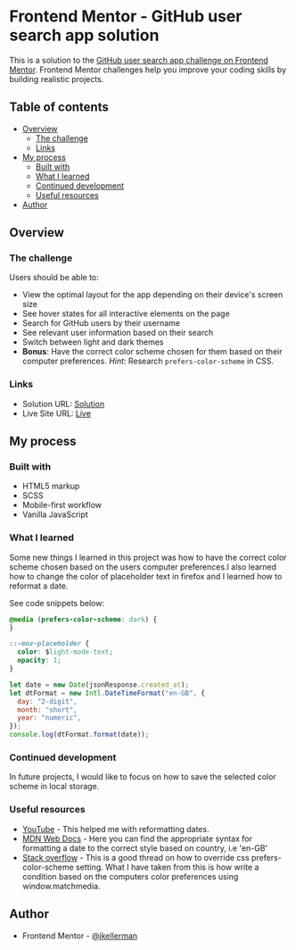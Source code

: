 # Frontend Mentor - GitHub user search app solution

This is a solution to the [GitHub user search app challenge on Frontend Mentor](https://www.frontendmentor.io/challenges/github-user-search-app-Q09YOgaH6). Frontend Mentor challenges help you improve your coding skills by building realistic projects.

## Table of contents

- [Overview](#overview)
  - [The challenge](#the-challenge)
  - [Links](#links)
- [My process](#my-process)
  - [Built with](#built-with)
  - [What I learned](#what-i-learned)
  - [Continued development](#continued-development)
  - [Useful resources](#useful-resources)
- [Author](#author)

## Overview

### The challenge

Users should be able to:

- View the optimal layout for the app depending on their device's screen size
- See hover states for all interactive elements on the page
- Search for GitHub users by their username
- See relevant user information based on their search
- Switch between light and dark themes
- **Bonus**: Have the correct color scheme chosen for them based on their computer preferences. _Hint_: Research `prefers-color-scheme` in CSS.

### Links

- Solution URL: [Solution](https://github.com/jkellerman/github-user-search-app)
- Live Site URL: [Live](https://jkellerman.github.io/github-user-search-app/)

## My process

### Built with

- HTML5 markup
- SCSS
- Mobile-first workflow
- Vanilla JavaScript

### What I learned

Some new things I learned in this project was how to have the correct color scheme chosen based on the users computer preferences.I also learned how to change the color of placeholder text in firefox and I learned how to reformat a date.

See code snippets below:

```css
@media (prefers-color-scheme: dark) {
}
```

```css
::-moz-placeholder {
  color: $light-mode-text;
  opacity: 1;
}
```

```js
let date = new Date(jsonResponse.created_at);
let dtFormat = new Intl.DateTimeFormat("en-GB", {
  day: "2-digit",
  month: "short",
  year: "numeric",
});
console.log(dtFormat.format(date));
```

### Continued development

In future projects, I would like to focus on how to save the selected color scheme in local storage.

### Useful resources

- [YouTube](https://www.youtube.com/watch?v=C2XgmxhVZP8) - This helped me with reformatting dates.
- [MDN Web Docs](https://developer.mozilla.org/en-US/docs/Web/JavaScript/Reference/Global_Objects/Intl/DateTimeFormat) - Here you can find the appropriate syntax for formatting a date to the correct style based on country, i.e 'en-GB'
- [Stack overflow](https://stackoverflow.com/questions/56300132/how-to-override-css-prefers-color-scheme-setting) - This is a good thread on how to override css prefers-color-scheme setting. What I have taken from this is how write a condition based on the computers color preferences using window.matchmedia.

## Author

- Frontend Mentor - [@jkellerman](https://www.frontendmentor.io/profile/jkellerman)

